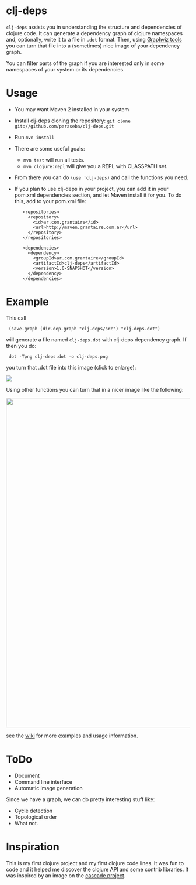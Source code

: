 clj-deps
========

`clj-deps` assists you in understanding the structure and dependencies of
clojure code. It can generate a dependency graph of clojure namespaces and,
optionally, write it to a file in `.dot` format. Then, using
[Graphviz tools](http://www.graphviz.org/) you can turn that file into a
(sometimes) nice image of your dependency graph.

You can filter parts of the graph if you are interested only in
some namespaces of your system or its dependencies.

Usage
=====

* You may want Maven 2 installed in your system
* Install clj-deps cloning the repository: `git clone git://github.com/paraseba/clj-deps.git`
* Run `mvn install`
* There are some useful goals:
    * `mvn test` will run all tests.
    * `mvn clojure:repl` will give you a REPL with CLASSPATH set.
* From there you can do `(use 'clj-deps)` and call the functions you need.
* If you plan to use clj-deps in your project, you can add it in your pom.xml dependencies
  section, and let Maven install it for you. To do this, add to your pom.xml file:

         <repositories>
           <repository>
             <id>ar.com.grantaire</id>
             <url>http://maven.grantaire.com.ar</url>
           </repository>
         </repositories>

         <dependencies>
           <dependency>
             <groupId>ar.com.grantaire</groupId>
             <artifactId>clj-deps</artifactId>
             <version>1.0-SNAPSHOT</version>
           </dependency>
         </dependencies>



Example
========

This call

     (save-graph (dir-dep-graph "clj-deps/src") "clj-deps.dot")

will generate a file named `clj-deps.dot` with clj-deps dependency graph.
If then you do:

     dot -Tpng clj-deps.dot -o clj-deps.png

you turn that .dot file into this image (click to enlarge):

<a href="http://cloud.github.com/downloads/paraseba/clj-deps/clj_deps_simple.png" title="clj-deps dependency graph">
  <img src="http://cloud.github.com/downloads/paraseba/clj-deps/clj_deps_simple.png"/> 
</a>

Using other functions you can turn that in a nicer image like the following:

<a href="http://cloud.github.com/downloads/paraseba/clj-deps/clj_deps.png" title="clj-deps dependency graph">
  <img width="900" src="http://cloud.github.com/downloads/paraseba/clj-deps/clj_deps.png"/>
</a>

see the
[wiki](http://wiki.github.com/paraseba/clj-deps) for more examples and usage information.


ToDo
====

* Document
* Command line interface
* Automatic image generation

Since we have a graph, we can do pretty interesting stuff like:

* Cycle detection
* Topological order
* What not.


Inspiration
===========

This is my first clojure project and my first clojure code lines. It was fun to code and it helped
me discover the clojure API and some contrib libraries. It was inspired by an image on the [cascade project](http://github.com/hlship/cascade).

